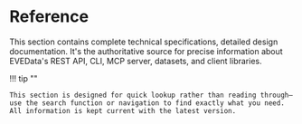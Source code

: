 # Reference

This section contains complete technical specifications, detailed design documentation. It's the authoritative source for precise information about EVEData's REST API, CLI, MCP server, datasets, and client libraries.

!!! tip ""

    This section is designed for quick lookup rather than reading through—use the search function or navigation to find exactly what you need. All information is kept current with the latest version.
